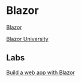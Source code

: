 # Blazor

[Blazor](https://dotnet.microsoft.com/apps/aspnet/web-apps/blazor)

[Blazor University](https://blazor-university.com/overview/what-is-blazor/)

## Labs

[Build a web app with Blazor](https://docs.microsoft.com/en-us/learn/modules/build-blazor-webassembly-visual-studio-code/)
